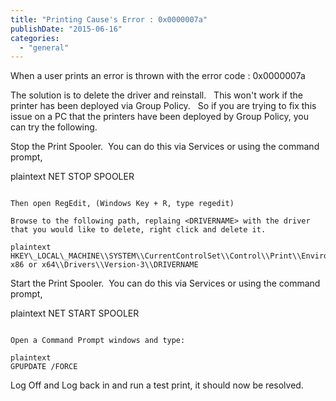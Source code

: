 ```yaml
---
title: "Printing Cause's Error : 0x0000007a"
publishDate: "2015-06-16"
categories: 
  - "general"
---
```


When a user prints an error is thrown with the error code : 0x0000007a

The solution is to delete the driver and reinstall.   This won't work if the printer has been deployed via Group Policy.   So if you are trying to fix this issue on a PC that the printers have been deployed by Group Policy, you can try the following.

Stop the Print Spooler.  You can do this via Services or using the command prompt,

plaintext
NET STOP SPOOLER
```

Then open RegEdit, (Windows Key + R, type regedit)

Browse to the following path, replaing <DRIVERNAME> with the driver that you would like to delete, right click and delete it.

plaintext
HKEY\_LOCAL\_MACHINE\\SYSTEM\\CurrentControlSet\\Control\\Print\\Environments\\ x86 or x64\\Drivers\\Version-3\\DRIVERNAME
```

Start the Print Spooler.  You can do this via Services or using the command prompt,

plaintext
NET START SPOOLER
```

Open a Command Prompt windows and type:

plaintext
GPUPDATE /FORCE
```

Log Off and Log back in and run a test print, it should now be resolved.
